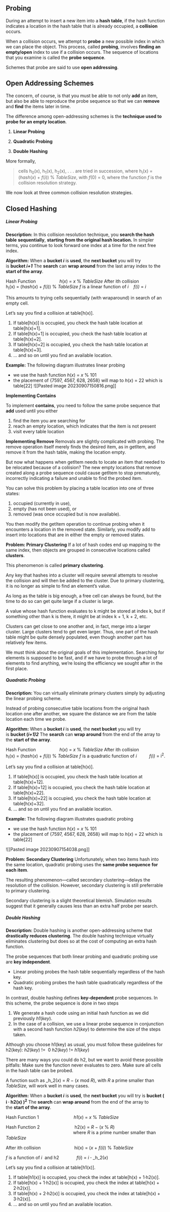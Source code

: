 ## **Probing**

During an attempt to insert a new item into a **hash table**, if the hash function indicates a location in the hash table that is already occupied, a **collision** occurs.

When a collision occurs, we attempt to **probe** a new possible index in which we can place the object.
This process, called **probing**, involves **finding an empty/open** index to use if a collision occurs.
The sequence of locations that you examine is called the **probe sequence**.

Schemes that probe are said to use **open addressing**.
## **Open Addressing Schemes**

The concern, of course, is that you must be able to not only **add** an item, but also be able to reproduce the probe sequence so that we can **remove** and **find** the items later in time.

The difference among open-addressing schemes is the **technique used to probe for an empty location**.

1. **Linear Probing**

2. **Quadratic Probing**

3. **Double Hashing**

More formally,

>cells h<sub>0</sub>(x), h<sub>1</sub>(x), h<sub>2</sub>(x), . . . are tried in succession,
>where h<sub>i</sub>(x) = (_hash_(_x_) + _f_(_i_)) % _TableSize_, with _f_(0) = 0,
>where the function _f_ is the collision resolution strategy.

We now look at three common collision resolution strategies.
## Closed Hashing

##### Linear Probing

**Description:**
In this collision resolution technique, you **search the hash table** **sequentially**, **starting from the original hash location.** In simpler terms, you continue to look forward one index at a time for the next free index.

**Algorithm:**
When a **bucket _i_** is **used**, the **next bucket** you will try is **bucket _i+1_**
The **search** can **wrap around** from the last array index to the **start of the array**.

Hash Function                   _h_(_x_) = _x_ % _TableSize_
After ith collision               h<sub>i</sub>(x) = (_hash_(_x_) + _f_(_i_)) % _TableSize_
_f_ is a linear function of _i    f(i)_ = _i_

This amounts to trying cells sequentially (with wraparound) in search of an empty cell.

Let’s say you find a collision at table[h(x)].
1. If table[h(x)] is occupied, you check the hash table location at table[h(x)+1].
2. If table[h(x)+1] is occupied, you check the hash table location at table[h(x)+2].
3. If table[h(x)+2] is occupied, you check the hash table location at table[h(x)+3].
4. … and so on until you find an available location.

**Example:**
The following diagram illustrates linear probing
- we use the hash function _h_(_x_) = _x_ % 101
- the placement of {7597, 4567, 628, 2658} will map to _h_(_x_) = 22 which is table[22]
![[Pasted image 20230907150816.png]]

**Implementing Contains**

To implement **contains**, you need to follow the same probe sequence that **add** used until you either
1. find the item you are searching for
2. reach an empty location, which indicates that the item is not present
3. visit every table location

**Implementing Remove**
Removals are slightly complicated with probing. The remove operation itself merely finds the desired item, as in getItem, and remove it from the hash table, making the location empty.

But now what happens when getItem needs to locate an item that needed to be relocated because of a coliision? The new empty locations that remove created along a probe sequence could cause getItem to stop prematurely, incorrectly indicating a failure and unable to find the probed item.

You can solve this problem by placing a table location into one of three states:
1. occupied (currently in use),
2. empty (has not been used),
    or
3. removed (was once occupied but is now available).

You then modify the getItem operation to continue probing when it encounters a location in the removed state. 
Similarly, you modify add to insert into locations that are in either the empty or removed states.

**Problem: Primary Clustering**
If a lot of hash codes end up mapping to the same index, then objects are grouped in consecutive locations called **clusters**.

This phenomenon is called **primary clustering**.

Any key that hashes into a cluster will require several attempts to resolve the collision and will then be added to the cluster. Due to primary clustering, it is no longer as simple to find an element’s value.

As long as the table is big enough, a free cell can always be found, but the time to do so can get quite large if a cluster is large.

A value whose hash function evaluates to k might be stored at index k, but if something other than k is there, it might be at index k + 1, k + 2, etc.

Clusters can get close to one another and, in fact, merge into a larger cluster. Large clusters tend to get even larger. Thus, one part of the hash table might be quite densely populated, even though another part has relatively few items.

We must think about the original goals of this implementation. Searching for elements is supposed to be fast, and if we have to probe through a lot of elements to find anything, we’re losing the efficiency we sought after in the first place.
##### Quadratic Probing

**Description:**
You can virtually eliminate primary clusters simply by adjusting the linear probing scheme.

Instead of probing consecutive table locations from the original hash location one after another, we square the distance we are from the table location each time we probe.

**Algorithm:**
When a **bucket _i_** is **used**, the **next bucket** you will try is **bucket (_i+1)2_**
The **search** can **wrap around** from the end of the array to the **start of the array**.

Hash Function                   _h_(_x_) = _x_ % _TableSize_
After ith collision               h<sub>i</sub>(x) = (_hash_(_x_) + _f_(_i_)) % _TableSize_
_f_ is a quadratic function of _i_          _f(i)_ = i<sup>2</sup>.

Let’s say you find a collision at table[h(x)].
1. If table[h(x)] is occupied, you check the hash table location at table[h(x)+12].
2. If table[h(x)+12] is occupied, you check the hash table location at table[h(x)+22].
3. If table[h(x)+22] is occupied, you check the hash table location at table[h(x)+32].
4. … and so on until you find an available location.

**Example:**
The following diagram illustrates quadratic probing
- we use the hash function _h_(_x_) = _x_ % 101
- the placement of {7597, 4567, 628, 2658} will map to _h_(_x_) = 22 which is table[22]

![[Pasted image 20230907154038.png]]

**Problem: Secondary Clustering**
Unfortunately, when two items hash into the same location, quadratic probing uses the **same probe sequence** **for each item**.

The resulting phenomenon—called secondary clustering—delays the resolution of the collision.
However, secondary clustering is still preferrable to primary clustering.

Secondary clustering is a slight theoretical blemish.
Simulation results suggest that it generally causes less than an extra half probe per search.
##### Double Hashing

**Description:**
Double hashing is another open-addressing scheme that **drastically reduces clustering**.
The double hashing technique virtually eliminates clustering but does so at the cost of computing an extra hash function.

The probe sequences that both linear probing and quadratic probing use are **key independent**.
- Linear probing probes the hash table sequentially regardless of the hash key.
- Quadratic probing probes the hash table quadratically regardless of the hash key.

In contrast, double hashing defines **key-dependent** probe sequences.
In this scheme, the probe sequence is done in two steps
1. We generate a hash code using an initial hash function as we did previously _h1_(_key_).
2. In the case of a collision, we use a linear probe sequence in conjunction with a second hash function _h2_(_key_) to determine the size of the steps taken.

Although you choose h1(key) as usual, you must follow these guidelines for h2(key):
	_h2_(_key_) !=  0
	_h2_(_key_) != _h1_(_key_)

There are many ways you could do h2, but we want to avoid these possible pitfalls:
	Make sure the function never evaluates to zero.
	Make sure all cells in the hash table can be probed.

A function such as _h_2(_x_) = _R_ − (_x_ mod _R_), with _R_ a prime smaller than _TableSize,_ will work well in many cases.

**Algorithm:**
When a **bucket _i_** is **used**, the **next bucket** you will try is **bucket ( i · h2(x) )<SUP>2</SUP>**
The **search** can **wrap around** from the end of the array to the **start of the array**.

Hash Function 1                            _h1_(_x_) = _x_ % _TableSize_

Hash Function 2                            h2(x) = _R_ − (_x_ % _R_)
                                                      where _R_ is a prime number smaller than _TableSize_

After ith collision                           hi(x) = (_x_ + _f(i)_) % _TableSize_

_f_ is a function of _i_  and h2              _f_(_i_) = _i_ **·** _h_2(_x_)

Let’s say you find a collision at table[h1(x)].
1. If table[h1(x)] is occupied, you check the index at table[h(x) + 1·h2(x)].
2. If table[h(x) + 1·h2(x)] is occupied, you check the index at table[h(x) + 2·h2(x)].
3. If table[h(x) + 2·h2(x)] is occupied, you check the index at table[h(x) + 3·h2(x)].
4. … and so on until you find an available location.